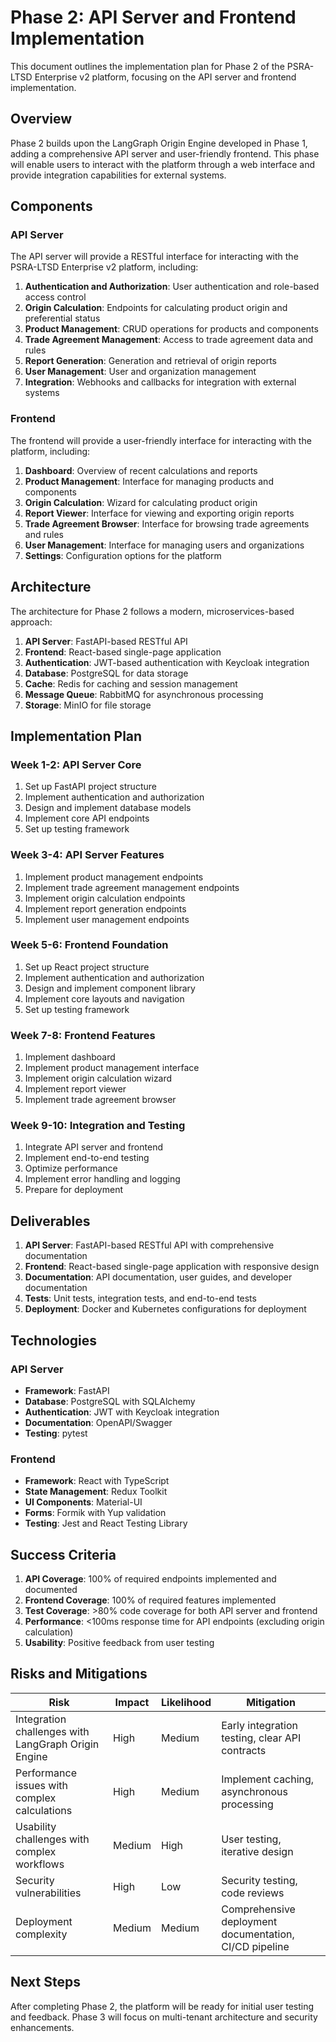 # Phase 2: API Server and Frontend Implementation

This document outlines the implementation plan for Phase 2 of the PSRA-LTSD Enterprise v2 platform, focusing on the API server and frontend implementation.

## Overview

Phase 2 builds upon the LangGraph Origin Engine developed in Phase 1, adding a comprehensive API server and user-friendly frontend. This phase will enable users to interact with the platform through a web interface and provide integration capabilities for external systems.

## Components

### API Server

The API server will provide a RESTful interface for interacting with the PSRA-LTSD Enterprise v2 platform, including:

1. **Authentication and Authorization**: User authentication and role-based access control
2. **Origin Calculation**: Endpoints for calculating product origin and preferential status
3. **Product Management**: CRUD operations for products and components
4. **Trade Agreement Management**: Access to trade agreement data and rules
5. **Report Generation**: Generation and retrieval of origin reports
6. **User Management**: User and organization management
7. **Integration**: Webhooks and callbacks for integration with external systems

### Frontend

The frontend will provide a user-friendly interface for interacting with the platform, including:

1. **Dashboard**: Overview of recent calculations and reports
2. **Product Management**: Interface for managing products and components
3. **Origin Calculation**: Wizard for calculating product origin
4. **Report Viewer**: Interface for viewing and exporting origin reports
5. **Trade Agreement Browser**: Interface for browsing trade agreements and rules
6. **User Management**: Interface for managing users and organizations
7. **Settings**: Configuration options for the platform

## Architecture

The architecture for Phase 2 follows a modern, microservices-based approach:

1. **API Server**: FastAPI-based RESTful API
2. **Frontend**: React-based single-page application
3. **Authentication**: JWT-based authentication with Keycloak integration
4. **Database**: PostgreSQL for data storage
5. **Cache**: Redis for caching and session management
6. **Message Queue**: RabbitMQ for asynchronous processing
7. **Storage**: MinIO for file storage

## Implementation Plan

### Week 1-2: API Server Core

1. Set up FastAPI project structure
2. Implement authentication and authorization
3. Design and implement database models
4. Implement core API endpoints
5. Set up testing framework

### Week 3-4: API Server Features

1. Implement product management endpoints
2. Implement trade agreement management endpoints
3. Implement origin calculation endpoints
4. Implement report generation endpoints
5. Implement user management endpoints

### Week 5-6: Frontend Foundation

1. Set up React project structure
2. Implement authentication and authorization
3. Design and implement component library
4. Implement core layouts and navigation
5. Set up testing framework

### Week 7-8: Frontend Features

1. Implement dashboard
2. Implement product management interface
3. Implement origin calculation wizard
4. Implement report viewer
5. Implement trade agreement browser

### Week 9-10: Integration and Testing

1. Integrate API server and frontend
2. Implement end-to-end testing
3. Optimize performance
4. Implement error handling and logging
5. Prepare for deployment

## Deliverables

1. **API Server**: FastAPI-based RESTful API with comprehensive documentation
2. **Frontend**: React-based single-page application with responsive design
3. **Documentation**: API documentation, user guides, and developer documentation
4. **Tests**: Unit tests, integration tests, and end-to-end tests
5. **Deployment**: Docker and Kubernetes configurations for deployment

## Technologies

### API Server

- **Framework**: FastAPI
- **Database**: PostgreSQL with SQLAlchemy
- **Authentication**: JWT with Keycloak integration
- **Documentation**: OpenAPI/Swagger
- **Testing**: pytest

### Frontend

- **Framework**: React with TypeScript
- **State Management**: Redux Toolkit
- **UI Components**: Material-UI
- **Forms**: Formik with Yup validation
- **Testing**: Jest and React Testing Library

## Success Criteria

1. **API Coverage**: 100% of required endpoints implemented and documented
2. **Frontend Coverage**: 100% of required features implemented
3. **Test Coverage**: >80% code coverage for both API server and frontend
4. **Performance**: <100ms response time for API endpoints (excluding origin calculation)
5. **Usability**: Positive feedback from user testing

## Risks and Mitigations

| Risk | Impact | Likelihood | Mitigation |
|------|--------|------------|------------|
| Integration challenges with LangGraph Origin Engine | High | Medium | Early integration testing, clear API contracts |
| Performance issues with complex calculations | High | Medium | Implement caching, asynchronous processing |
| Usability challenges with complex workflows | Medium | High | User testing, iterative design |
| Security vulnerabilities | High | Low | Security testing, code reviews |
| Deployment complexity | Medium | Medium | Comprehensive deployment documentation, CI/CD pipeline |

## Next Steps

After completing Phase 2, the platform will be ready for initial user testing and feedback. Phase 3 will focus on multi-tenant architecture and security enhancements.
